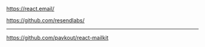 https://react.email/

https://github.com/resendlabs/

---

https://github.com/pavkout/react-mailkit


